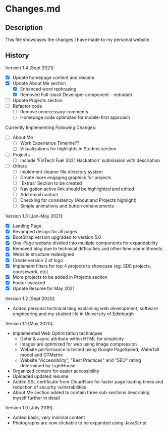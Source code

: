 # Changes.md

## Description
This file showcases the changes I have made to my personal website.

## History
Version 1.4 [Sept 2021]:
- [x] Update homepage content and resume
- [x] Update About Me section
  - [x] Enhanced word rephrasing
  - [x] Removed Full-stack Developer component - redudant
- [ ] Update Projects section
- [ ] Refactor code
  - [ ] Remove unnecessary comments
  - [ ] Homepage code optimized for mobile-first approach

Currently Implementing Following Changes:
- [ ] About Me
  - [ ] Work Experience Timeline??
  - [ ] Visualizations for highlights in Student section
- [ ] Projects
  - [ ] Include 'FinTech Fuel 2021 Hackathon' submission with description
- [ ] Others
  - [ ] Implement cleaner file directory system
  - [ ] Create more engaging graphics for projects
  - [ ] 'Extras' Section to be created
  - [ ] Navigation active link should be highlighted and edited
  - [ ] Add email contact
  - [ ] Checking for consistency (About and Projects highlight)
  - [ ] Simple animations and button enhancements

Version 1.3 [Jan-May 2021]:
- [x] Landing Page
- [x] Revamped design for all pages
- [x] BootStrap version upgraded to version 5.0
- [x] One-Page website divided into multiple components for expandability
- [x] Removed blog due to technical difficulties and other time committments
- [x] Website structure redesigned
- [x] Create version 2 of logo
- [x] Implement filters for top 4 projects to showcase (eg: SDE projects, coursework, etc)
- [x] More projects to be added in Projects section
- [x] Footer tweaked
- [x] Update Resume for May 2021

Version 1.2 [Sept 2020]:
- Added personal technical blog explaining web development, software engineering and my student life in University of Edinburgh

Version 1.1 [May 2020]:
- Implemented Web Optimization techniques
  - Defer & async attribute within HTML for simplicity
  - Images are optimized for web using image compression
  - Website performance is tested using Google PageSpeed, Waterfall model and GTMetrix
  - Website "Accessibility", "Best Practices" and "SEO" rating determined by LightHouse
- Organized content for easier accessibility
- Uploaded updated resume
- Added SSL certificate from CloudFlare for faster page loading times and reduction of security vulnerabilities
- About Me section added to contain three sub-sections describing myself further in detail

Version 1.0 [July 2019]:
- Added basic, very minimal content
- Photographs are now clickable to be expanded using JavaScript

